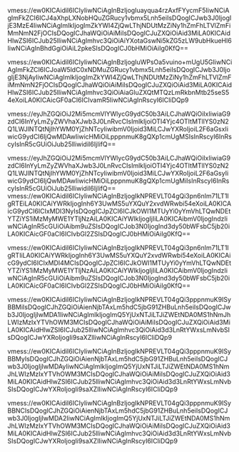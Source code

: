 vmess://ew0KICAidiI6ICIyIiwNCiAgInBzIjogIuayqua4rzAxfFYycmF5IiwNCiAgImFkZCI6ICJ4aXhpLXNobHQuZGRucy1vbmx5Lnh5eiIsDQogICJwb3J0IjogIjE3MzE4IiwNCiAgImlkIjogImZkYWI4ZjQwLThjNDUtMzZiNy1hZmFhLTVlZmFiMmNmN2FjOCIsDQogICJhaWQiOiAiMiIsDQogICJuZXQiOiAid3MiLA0KICAidHlwZSI6ICJub25lIiwNCiAgImhvc3QiOiAiYXotaGswNi5kZG5zLW9ubHkueHl6IiwNCiAgInBhdGgiOiAiL2pkeSIsDQogICJ0bHMiOiAiIg0KfQ==

vmess://ew0KICAidiI6ICIyIiwNCiAgInBzIjogIuWPsOa5vuino+mUgU5GIiwNCiAgImFkZCI6ICJoaW5ldC0xNDMuZGRucy1vbmx5Lnh5eiIsDQogICJwb3J0IjogIjE3NjAyIiwNCiAgImlkIjogImZkYWI4ZjQwLThjNDUtMzZiNy1hZmFhLTVlZmFiMmNmN2FjOCIsDQogICJhaWQiOiAiMiIsDQogICJuZXQiOiAid3MiLA0KICAidHlwZSI6ICJub25lIiwNCiAgImhvc3QiOiAiaGluZXQtMTQzLmRkbnMtb25seS54eXoiLA0KICAicGF0aCI6ICIvamR5IiwNCiAgInRscyI6ICIiDQp9

vmess://eyJhZGQiOiJ2Mi5mcmVlYWlycG9ydC50b3AiLCJhaWQiOiIxIiwiaG9zdCI6InYyLmZyZWVhaXJwb3J0LnRvcCIsImlkIjoiOTI4Yjc4OTItMTllYS0zN2Q1LWJlNTQtNjlhYWM0YjZhNTcyIiwibmV0Ijoid3MiLCJwYXRoIjoiL2F6aGsxIiwicG9ydCI6IjQwMDAwIiwicHMiOiLpppnmuK8gQXp1cmUgMSIsInRscyI6InRscyIsInR5cGUiOiJub25lIiwidiI6IjIifQ==

vmess://eyJhZGQiOiJ2Mi5mcmVlYWlycG9ydC50b3AiLCJhaWQiOiIxIiwiaG9zdCI6InYyLmZyZWVhaXJwb3J0LnRvcCIsImlkIjoiOTI4Yjc4OTItMTllYS0zN2Q1LWJlNTQtNjlhYWM0YjZhNTcyIiwibmV0Ijoid3MiLCJwYXRoIjoiL2F6aGsyIiwicG9ydCI6IjQwMDAwIiwicHMiOiLpppnmuK8gQXp1cmUgMiIsInRscyI6InRscyIsInR5cGUiOiJub25lIiwidiI6IjIifQ==
vmess://ew0KICAidiI6ICIyIiwNCiAgInBzIjogIkNPREVLT04gQi3pn6nlm71LT1IgRTEiLA0KICAiYWRkIjogInh6Y3UwMS5uYXQuY2xvdWRwbi54eXoiLA0KICAicG9ydCI6ICIxMDI3NyIsDQogICJpZCI6ICJkOWI1MTUyYi0yYmVhLTQwNDEtYTZiYS1iMzMyMWE1YTljNzAiLA0KICAiYWlkIjogIjIiLA0KICAibmV0IjogIndzIiwNCiAgInR5cGUiOiAibm9uZSIsDQogICJob3N0IjogInd3dy50bWFsbC5jb20iLA0KICAicGF0aCI6ICIvbGl2ZSIsDQogICJ0bHMiOiAiIg0KfQ==

vmess://ew0KICAidiI6ICIyIiwNCiAgInBzIjogIkNPREVLT04gQi3pn6nlm71LT1IgRTIiLA0KICAiYWRkIjogInh6Y3UwMS5uYXQuY2xvdWRwbi54eXoiLA0KICAicG9ydCI6ICIxMDI4MCIsDQogICJpZCI6ICJkOWI1MTUyYi0yYmVhLTQwNDEtYTZiYS1iMzMyMWE1YTljNzAiLA0KICAiYWlkIjogIjIiLA0KICAibmV0IjogIndzIiwNCiAgInR5cGUiOiAibm9uZSIsDQogICJob3N0IjogInd3dy50bWFsbC5jb20iLA0KICAicGF0aCI6ICIvbGl2ZSIsDQogICJ0bHMiOiAiIg0KfQ==

vmess://ew0KICAidiI6ICIyIiwNCiAgInBzIjogIkNPREVLT04gQi3pppnmuK9ISyBBMiIsDQogICJhZGQiOiAienNjbTAxLm5hdC5jbG91ZHBuLnh5eiIsDQogICJwb3J0IjogIjIwMDA1IiwNCiAgImlkIjogImQ5YjUxNTJiLTJiZWEtNDA0MS1hNmJhLWIzMzIxYTVhOWM3MCIsDQogICJhaWQiOiAiMiIsDQogICJuZXQiOiAid3MiLA0KICAidHlwZSI6ICJub25lIiwNCiAgImhvc3QiOiAid3d3LnRtYWxsLmNvbSIsDQogICJwYXRoIjogIi9saXZlIiwNCiAgInRscyI6ICIiDQp9

vmess://ew0KICAidiI6ICIyIiwNCiAgInBzIjogIkNPREVLT04gQi3pppnmuK9ISyBBMyIsDQogICJhZGQiOiAienNjbTAxLm5hdC5jbG91ZHBuLnh5eiIsDQogICJwb3J0IjogIjIwMDAyIiwNCiAgImlkIjogImQ5YjUxNTJiLTJiZWEtNDA0MS1hNmJhLWIzMzIxYTVhOWM3MCIsDQogICJhaWQiOiAiMiIsDQogICJuZXQiOiAid3MiLA0KICAidHlwZSI6ICJub25lIiwNCiAgImhvc3QiOiAid3d3LnRtYWxsLmNvbSIsDQogICJwYXRoIjogIi9saXZlIiwNCiAgInRscyI6ICIiDQp9

vmess://ew0KICAidiI6ICIyIiwNCiAgInBzIjogIkNPREVLT04gQi3pppnmuK9ISyBBNCIsDQogICJhZGQiOiAienNjbTAxLm5hdC5jbG91ZHBuLnh5eiIsDQogICJwb3J0IjogIjIwMDA2IiwNCiAgImlkIjogImQ5YjUxNTJiLTJiZWEtNDA0MS1hNmJhLWIzMzIxYTVhOWM3MCIsDQogICJhaWQiOiAiMiIsDQogICJuZXQiOiAid3MiLA0KICAidHlwZSI6ICJub25lIiwNCiAgImhvc3QiOiAid3d3LnRtYWxsLmNvbSIsDQogICJwYXRoIjogIi9saXZlIiwNCiAgInRscyI6ICIiDQp9
